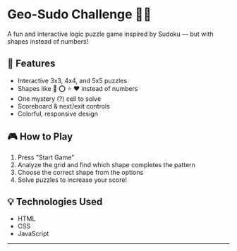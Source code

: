 # Geo-Sudo Challenge 🧠🎯

A fun and interactive logic puzzle game inspired by Sudoku — but with shapes instead of numbers!

## 🚀 Features
- Interactive 3x3, 4x4, and 5x5 puzzles
- Shapes like 🔺 ⭕ ⭐ ❤️ instead of numbers
- One mystery (?) cell to solve
- Scoreboard & next/exit controls
- Colorful, responsive design

## 🎮 How to Play
1. Press "Start Game"
2. Analyze the grid and find which shape completes the pattern
3. Choose the correct shape from the options
4. Solve puzzles to increase your score!

## 💡 Technologies Used
- HTML
- CSS
- JavaScript


---


